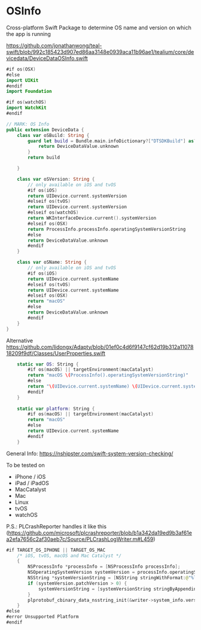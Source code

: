 # OSInfo
Cross-platform Swift Package to determine OS name and version on which the app is running

https://github.com/jonathanwong/teal-swift/blob/992c185423d907ed86aa3148e0939aca11b96ae1/tealium/core/devicedata/DeviceDataOSInfo.swift

```swift
#if os(OSX)
#else
import UIKit
#endif
import Foundation

#if os(watchOS)
import WatchKit
#endif

// MARK: OS Info
public extension DeviceData {
    class var oSBuild: String {
        guard let build = Bundle.main.infoDictionary?["DTSDKBuild"] as? String else {
            return DeviceDataValue.unknown
        }
        return build

    }

    class var oSVersion: String {
        // only available on iOS and tvOS
        #if os(iOS)
        return UIDevice.current.systemVersion
        #elseif os(tvOS)
        return UIDevice.current.systemVersion
        #elseif os(watchOS)
        return WKInterfaceDevice.current().systemVersion
        #elseif os(OSX)
        return ProcessInfo.processInfo.operatingSystemVersionString
        #else
        return DeviceDataValue.unknown
        #endif
    }

    class var oSName: String {
        // only available on iOS and tvOS
        #if os(iOS)
        return UIDevice.current.systemName
        #elseif os(tvOS)
        return UIDevice.current.systemName
        #elseif os(OSX)
        return "macOS"
        #else
        return DeviceDataValue.unknown
        #endif
    }
}
```

Alternative https://github.com/lidongx/Adapty/blob/01ef0c4d6f9147cf62d19b312a1107818209f9df/Classes/UserProperties.swift

```swift
    static var OS: String {
        #if os(macOS) || targetEnvironment(macCatalyst)
        return "macOS \(ProcessInfo().operatingSystemVersionString)"
        #else
        return "\(UIDevice.current.systemName) \(UIDevice.current.systemVersion)"
        #endif
    }
    
    static var platform: String {
        #if os(macOS) || targetEnvironment(macCatalyst)
        return "macOS"
        #else
        return UIDevice.current.systemName
        #endif
    }
```

General Info: https://nshipster.com/swift-system-version-checking/

To be tested on
- iPhone / iOS
- iPad / iPadOS
- MacCatalyst
- Mac
- Linux
- tvOS
- watchOS


P.S.: PLCrashReporter handles it like this (https://github.com/microsoft/plcrashreporter/blob/b1a342da19ed9b3af61ea2efa7656c2af30aeb7c/Source/PLCrashLogWriter.m#L459)

```swift
#if TARGET_OS_IPHONE || TARGET_OS_MAC
    /* iOS, tvOS, macOS and Mac Catalyst */
    {
        NSProcessInfo *processInfo = [NSProcessInfo processInfo];
        NSOperatingSystemVersion systemVersion = processInfo.operatingSystemVersion;
        NSString *systemVersionString = [NSString stringWithFormat:@"%ld.%ld", (long)systemVersion.majorVersion, (long)systemVersion.minorVersion];
        if (systemVersion.patchVersion > 0) {
            systemVersionString = [systemVersionString stringByAppendingFormat:@".%ld", (long)systemVersion.patchVersion];
        }
        plprotobuf_cbinary_data_nsstring_init(&writer->system_info.version, systemVersionString);
    }
#else
#error Unsupported Platform
#endif
```
